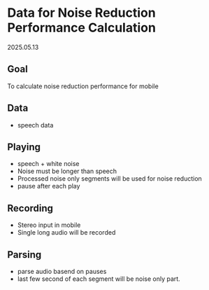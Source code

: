 # Data for Noise Reduction Performance Calculation
2025.05.13  

## Goal  
To calculate noise reduction performance for mobile

## Data  
- speech data

## Playing
- speech + white noise  
- Noise must be longer than speech  
- Processed noise only segments will be used for noise reduction   
- pause after each play 

## Recording
- Stereo input in mobile  
- Single long audio will be recorded

## Parsing
- parse audio basend on pauses 
- last few second of each segment will be noise only part. 


